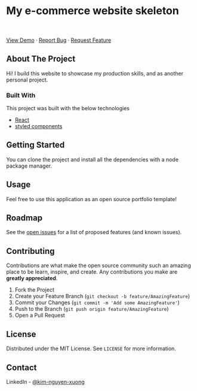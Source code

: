 <br />
  <p align="center">
    <h1>My e-commerce website skeleton</h1>
    <br />
    <br />
    <a href="https://ecommerce-website-umber.vercel.app/">View Demo</a>
    ·
    <a href="https://github.com/nguyenxuongkim2103/ecommerce-website/issues">Report Bug</a>
    ·
    <a href="https://github.com/nguyenxuongkim2103/ecommerce-website/issues">Request Feature</a>
</p>

<!-- ABOUT THE PROJECT -->
## About The Project

Hi! I build this website to showcase my production skills, and as another personal project.



### Built With

This project was built with the below technologies
* [React](https://reactjs.org/)
* [styled components](https://styled-components.com/)



<!-- GETTING STARTED -->
## Getting Started

You can clone the project and install all the dependencies with a node package manager.


<!-- USAGE EXAMPLES -->
## Usage

Feel free to use this application as an open source portfolio template!



<!-- ROADMAP -->
## Roadmap

See the [open issues](https://github.com/nguyenxuongkim2103/portfolio/issues) for a list of proposed features (and known issues).



<!-- CONTRIBUTING -->
## Contributing

Contributions are what make the open source community such an amazing place to be learn, inspire, and create. Any contributions you make are **greatly appreciated**.

1. Fork the Project
2. Create your Feature Branch (`git checkout -b feature/AmazingFeature`)
3. Commit your Changes (`git commit -m 'Add some AmazingFeature'`)
4. Push to the Branch (`git push origin feature/AmazingFeature`)
5. Open a Pull Request



<!-- LICENSE -->
## License

Distributed under the MIT License. See `LICENSE` for more information.



<!-- CONTACT -->
## Contact

LinkedIn - [@kim-nguyen-xuong](https://www.linkedin.com/in/kim-nguyen-xuong/)
